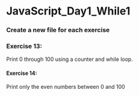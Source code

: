 # JavaScript_Day1_While1
### Create a new file for each exercise


### Exercise 13:
Print 0 through 100 using a counter and while loop.

#### Exercise 14:
Print only the even numbers between 0 and 100
